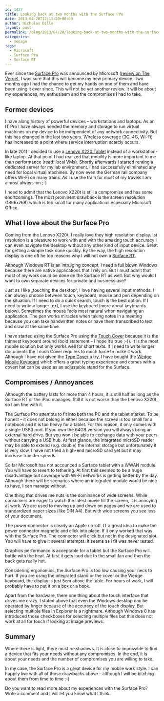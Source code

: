 ```yaml
---
id: 1427
title: Looking back at two months with the Surface Pro
date: 2013-04-20T12:11:20+00:00
author: Nicholas Dille
layout: post
permalink: /blog/2013/04/20/looking-back-at-two-months-with-the-surface-pro/
categories:
  - sepago
tags:
  - Microsoft
  - Surface Pro
  - Surface RT
---
```

Ever since the [Surface Pro](http://www.microsoft.com/Surface/en-US/surface-with-windows-8-pro/home) was announced by Microsoft ([review on The Verge](http://www.theverge.com/2013/2/5/3955130/microsoft-surface-pro-review)), I was sure that this will become my new primary device. Two months ago I had the chance to get my hands on one of them and have been using it ever since. This will not be yet another review. It will be about my experiences, my enthusiasm and the compromises I had to take.

<!--more-->

## Former devices

I have along history of powerful devices – workstations and laptops. As an IT Pro I have always needed the memory and storage to run virtual machines on my device to be independent of any network connectivity. But this has changed in the last two years. Wireless coverage (3G, 4G, Wi-Fi) has increased to a point where service interruption scarcly occurs.

In late 2011 I decided to use a [Lenovo X220 Tablet](http://shop.lenovo.com/us/laptops/thinkpad/x-series-tablet/x220tablet) instead of a workstation-like laptop. At that point I had realized that mobility is more important to me than performance (read: local VMs). Shortly afterwards I started renting a dedicated server for my lab environment. I had successfully eliminated any need for local virtual machines. By now even the German rail company offers Wi-Fi on many trains. As I use the train for most of my travels I am almost always-on ;-)

I need to admit that the Lenovo X220t is still a compromise and has some shortcomings. The most prominent drawback is the screen resolution (1366x768) which is too small for many applications especially Microsoft Office.

## What I love about the Surface Pro

Coming from the Lenovo X220t, I really love they high resolution display. Ist resolution is a pleasure to work with and with the amazing touch accuracy I can even navigate the desktop without any other kind of input device. Great for getting a simple task done quickly. By the way, the high resolution display is one oft he top reasons why I will not own a [Surface RT](http://www.microsoft.com/surface/en-US/surface-with-windows-rt/home).

Although Windows RT is an intruiging concept, I need a full blown Windows because there are native applications that I rely on. But I must admit that most of my work could be done on the Surface RT as well. But why would I want to own separate devices for private and business use?

Just as I like „touching the desktop“, I love having several input methods. I can always choose between touch, keyboard, mouse and pen depending on the situation. If I need to do a quick search, touch is the best option. If I need to write a longer text, I use the keyboard (more about keyboards below). Sometimes the mouse feels most natural when navigating an application. The pen works miracles when taking notes in a meeting because you can take handwritten notes or have them transcribed to text and draw at the same time.

I have started using the Surface Pro using the [Touch Cover](http://www.microsoft.com/Surface/en-US/accessories/touch-cover) because it is the thinnest keyboard around (bold statement – I hope it’s true ;-)). It is the most mobile solution but only works well for short texts. If I need to write longer documents the Touch Cover requires to much force to make it work. Although I have not given the [Type Cover](http://www.microsoft.com/surface/en-us/accessories/type-cover-2) a try, I have bought the [Wedge Mobile Keyboard](http://www.microsoft.com/hardware/en-us/p/wedge-mobile-keyboard/U6R-00001) which offers a great typing experience and comes with a covert hat can be used as an adjustable stand for the Surface.

## Compromises / Annoyances

Althougth the battery lasts for more than 4 hours, it is still half as long as the Surface RT or the iPad manages. Still it is not worse than the Lenovo X220t, so I am fine with it.

The Surface Pro attempts to fit into both the PC and the tablet market. To be honest – it does not belong in either because the screen is too small for a notebook and it is too heavy for a tablet. For this reason, it only comes with a single USB3 port. If you own the 64GB version you will always bring an external hard drive. But you won’t be able to exchange data with your peers without carrying a USB hub. At first glance, the integrated microSD reader may be able to extend (e.g. double) the internal storage but unfortunately it is very slow. I have not tried a high-end microSD card yet but it may increase transfer speeds.

So far Microsoft has not accounced a Surface tablet with a WWAN module. You will have to revert to tethering. At first this seemed to be a huge disadvantage but coverage with Wi-Fi networks is getting better by the day. Although there will be scenarios where an integrated module would be nice to have, I can manage without.

One thing that drives me nuts is the dominance of wide screens. While consumers are eager to watch the latest movie fill the screen, it is annoying at work. We are used to moving up and down on pages and we are used to standardized paper sizes (like DIN A4). But with wide screens you see less of your document.

The power connector is clearly an Apple rip-off. IT a great idea to make the power connector magnetic and click into place. If it only worked that way with the Surface Pro. The connector will click but not in the designated slot. You will have to give it several attempts. It seems as i fit was never tested.

Graphics performance is acceptable for a tablet but the Surface Pro will battle with the heat. At first it gets loud due to the small fan and then the back gets really hot.

Considering ergonomics, the Surface Pro is too low causing your neck to hurt. If you are using the integrated stand or the cover or the Wedge keyboard, the display is just 5cm above the table. For hours of work, I will probably have to put it on a box or a book.

Apart from the hardware, there one thing about the touch interface that drives me crazy. I stated above that even the Windows desktop can be operated by finger because of the accuracy of the touch display. But selecting multiple files in Explorer is a nightmare. Although Windows 8 has introduced those checkboxes for selecting multiple files but this does not work at all for touch if looking at image previews.

## Summary

Where there is light, there must be shadows. It is close to impossible to find a device that fits your needs without any compromises. In the end, it is about your needs and the number of compromises you are willing to take.

In my case, the Surface Pro is a great device for my mobile work style. I can happily live with all of those drawbacks above – although I will be bitching about them from time to time ;-)

Do you want to read more about my experiences with the Surface Pro? Write a comment and I will let you know what I think.
